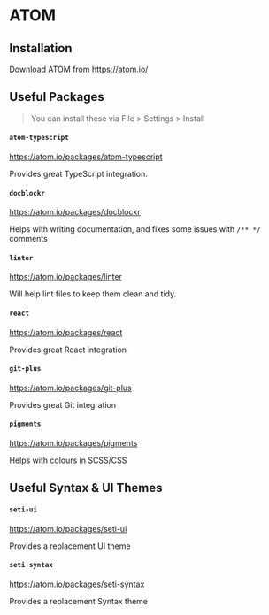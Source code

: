 ATOM
====

Installation
------------

Download ATOM from https://atom.io/

Useful Packages
---------------

> You can install these via File > Settings > Install

#### `atom-typescript`

https://atom.io/packages/atom-typescript

Provides great TypeScript integration.


#### `docblockr`

https://atom.io/packages/docblockr

Helps with writing documentation, and fixes some issues with `/** */` comments


#### `linter`

https://atom.io/packages/linter

Will help lint files to keep them clean and tidy.


#### `react`

https://atom.io/packages/react

Provides great React integration


#### `git-plus`

https://atom.io/packages/git-plus

Provides great Git integration


#### `pigments`

https://atom.io/packages/pigments

Helps with colours in SCSS/CSS


Useful Syntax & UI Themes
-------------------------

#### `seti-ui`

https://atom.io/packages/seti-ui

Provides a replacement UI theme


#### `seti-syntax`

https://atom.io/packages/seti-syntax

Provides a replacement Syntax theme

